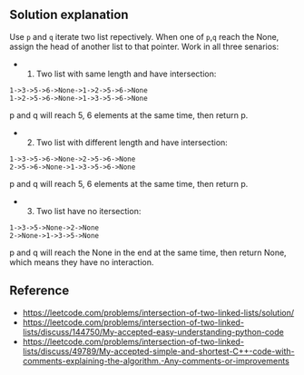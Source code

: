 ## Solution explanation

Use `p` and `q` iterate two list repectively. When one of `p`,`q` reach the None, assign the head of another list to that pointer.
Work in all three senarios:

- 1. Two list with same length and have intersection:

```
1->3->5->6->None->1->2->5->6->None
1->2->5->6->None->1->3->5->6->None
```
p and q will reach 5, 6 elements at the same time, then return p.

- 2. Two list with different length and have intersection:

```
1->3->5->6->None->2->5->6->None
2->5->6->None->1->3->5->6->None
```
p and q will reach 5, 6 elements at the same time, then return p.

- 3. Two list have no itersection:

```
1->3->5->None->2->None
2->None->1->3->5->None
```

p and q will reach the None in the end at the same time, then return None, which means they have no interaction.

## Reference

- https://leetcode.com/problems/intersection-of-two-linked-lists/solution/
- https://leetcode.com/problems/intersection-of-two-linked-lists/discuss/144750/My-accepted-easy-understanding-python-code
- https://leetcode.com/problems/intersection-of-two-linked-lists/discuss/49789/My-accepted-simple-and-shortest-C++-code-with-comments-explaining-the-algorithm.-Any-comments-or-improvements
